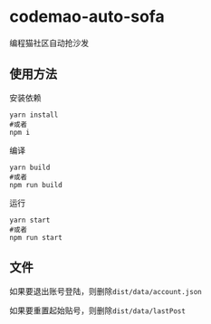 # codemao-auto-sofa

编程猫社区自动抢沙发

## 使用方法

安装依赖

```shell
yarn install
#或者
npm i
```

编译

```shell
yarn build
#或者
npm run build
```

运行

```shell
yarn start
#或者
npm run start
```

## 文件
如果要退出账号登陆，则删除`dist/data/account.json`

如果要重置起始贴号，则删除`dist/data/lastPost`